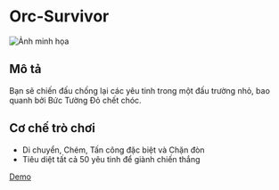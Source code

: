 # Orc-Survivor

![Ảnh minh họa](https://drive.google.com/uc?export=view&id=1hSfe8sPp6_aFt9baztRqeAEuiB-CQeaB)

## Mô tả

Bạn sẽ chiến đấu chống lại các yêu tinh trong một đấu trường nhỏ, bao quanh bởi Bức Tường Đỏ chết chóc.

## Cơ chế trò chơi

- Di chuyển, Chém, Tấn công đặc biệt và Chặn đòn
- Tiêu diệt tất cả 50 yêu tinh để giành chiến thắng

[Demo](https://drive.google.com/file/d/1chZqzuIfEHWHioCuozqu9xxOgxm7mDHu/view?usp=drive_link)
